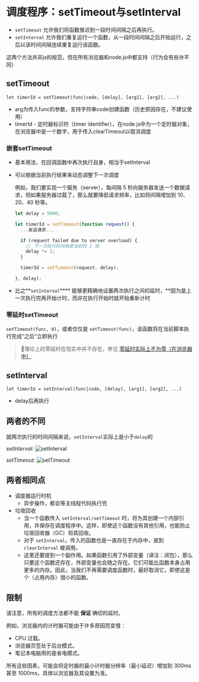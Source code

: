 # 调度程序：setTimeout与setInterval

-   `setTimeout` 允许我们将函数推迟到一段时间间隔之后再执行。
-   `setInterval` 允许我们重复运行一个函数，从一段时间间隔之后开始运行，之后以该时间间隔连续重复运行该函数。

这两个方法并非js的规范，但在所有浏览器和node.js中都支持（行为会有些许不同）

## setTimeout

`let timerId = setTimeout(func|code, [delay], [arg1], [arg2], ...)`

-   arg为传入func的参数，支持字符串code创建函数（历史原因存在，不建议使用）
-   timerId - 定时器标识符（timer identifier），在node.js中为一个定时器对象，在浏览器中是一个数字，用于传入clearTimeout以取消调度

### 嵌套setTimeout

-   基本用法，在回调函数中再次执行自身，相当于setInterval
-   可以根据当前执行结果来动态调整下一次调度

    例如，我们要实现一个服务（server），每间隔 5 秒向服务器发送一个数据请求，但如果服务器过载了，那么就要降低请求频率，比如将间隔增加到 10、20、40 秒等。
    ```javascript
    let delay = 5000;

    let timerId = setTimeout(function request() {
      ...发送请求...

      if (request failed due to server overload) {
        // 下一次执行的间隔是当前的 2 倍
        delay *= 2;
      }

      timerId = setTimeout(request, delay);

    }, delay);
    ```
-   比之**`setInterval`**** 能够更精确地设置两次执行之间的延时，**因为是上一次执行完再开始计时，而非在执行开始时就开始重新计时

### 零延时setTimeout

`setTimeout(func, 0)`，或者仅仅是 `setTimeout(func)`，该函数将在当前脚本执行完成“之后”立即执行

> 🎷理论上的零延时在现实中并不存在，参见 [零延时实际上不为零（在浏览器中）](https://zh.javascript.info/settimeout-setinterval#ling-yan-shi-de-settimeout "零延时实际上不为零（在浏览器中）")

## setInterval

`let timerId = setInterval(func|code, [delay], [arg1], [arg2], ...)`

-   delay后再执行



## 两者的不同

就两次执行的时间间隔来说，`setInterval`实际上是小于`delay`的

*setInterval:*
![setInterval](https://i.ibb.co/JC8YNCZ/image-Tdutxj6-Ds-X.png)

*setTimeout:*
![setTimeout](https://i.ibb.co/tQZdMXG/image-r4-FHfh-Yf2-O.png)

## 两者相同点

-   调度器运行时机
    -   异步操作，都会等主线程代码执行完
-   垃圾回收
    -   当一个函数传入 `setInterval/setTimeout` 时，将为其创建一个内部引用，并保存在调度程序中。这样，即使这个函数没有其他引用，也能防止垃圾回收器（GC）将其回收。
    -   对于 `setInterval`，传入的函数也是一直存在于内存中，直到 `clearInterval` 被调用。
    -   这里还要提到一个副作用。如果函数引用了外部变量（译注：闭包），那么只要这个函数还存在，外部变量也会随之存在。它们可能比函数本身占用更多的内存。因此，当我们不再需要调度函数时，最好取消它，即使这是个（占用内存）很小的函数。

## 限制

请注意，所有的调度方法都不能 **保证** 确切的延时。

例如，浏览器内的计时器可能由于许多原因而变慢：

-   CPU 过载。
-   浏览器页签处于后台模式。
-   笔记本电脑用的是省电模式。

所有这些因素，可能会将定时器的最小计时器分辨率（最小延迟）增加到 300ms 甚至 1000ms，具体以浏览器及其设置为准。

